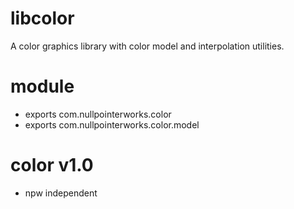 # libcolor
A color graphics library with color model and interpolation utilities. 

# module
* exports com.nullpointerworks.color
* exports com.nullpointerworks.color.model

# color v1.0
* npw independent
